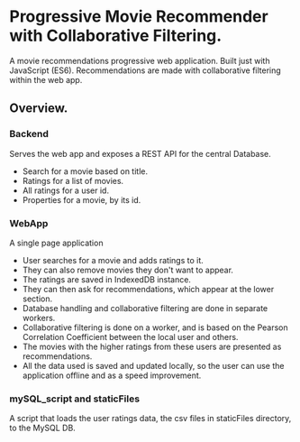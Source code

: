 # Progressive Movie Recommender with Collaborative Filtering.
A movie recommendations progressive web application. Built just with JavaScript (ES6).
Recommendations are made with collaborative filtering within the web app.

## Overview.
### Backend
Serves the web app and exposes a REST API for the central Database.
* Search for a movie based on title.
* Ratings for a list of movies.
* All ratings for a user id.
* Properties for a movie, by its id.

### WebApp
A single page application
* User searches for a movie and adds ratings to it.
* They can also remove movies they don't want to appear.
* The ratings are saved in IndexedDB instance.
* They can then ask for recommendations, which appear at the lower section.
* Database handling and collaborative filtering are done in separate workers.
* Collaborative filtering is done on a worker, and is based on the Pearson Correlation Coefficient between the local user and others.
* The movies with the higher ratings from these users are presented as recommendations.
* All the data used is saved and updated locally, so the user can use the application offline and as a speed improvement.

### mySQL_script and staticFiles
A script that loads the user ratings data, the csv files in staticFiles directory, to the MySQL DB.
